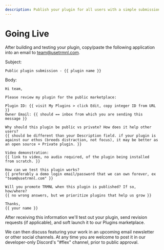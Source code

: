 ```yaml
---
description: Publish your plugin for all users with a simple submission flow.
---
```


# Going Live

After building and testing your plugin, copy/paste the following application into an email to team@usetrmnl.com.

Subject:&#x20;

```
Public plugin submission - {{ plugin name }}
```

Body:

```
Hi team,

Please review my plugin for the public marketplace:

Plugin ID: {{ visit My Plugins > click Edit, copy integer ID from URL }}
Owner Email: {{ should == inbox from which you are sending this message }}

Why should this plugin be public vs private? How does it help other users?
{{ should be different than your Description field. if your plugin is against our ethos (breeds distraction, not focus), it may be better as an open source + Private plugin. }}

Video demonstration:
{{ link to video, no audio required, of the plugin being installed from scratch. }}

How can we test this plugin works?
{{ preferably a demo login email/password that we can own forever, ex "team@usetrmnl.com" }}

Will you promote TRMNL when this plugin is published? If so, how/where?
{{ no wrong answers, but we prioritize plugins that help us grow }}

Thanks,
{{ your name }}
```

After receiving this information we'll test out your plugin, send revision requests (if applicable), and soft launch it to our Plugins marketplace.

We can then discuss featuring your work in an upcoming email newsletter or other social channels. At any time you are welcome to post it in our developer-only Discord's "#flex" channel, prior to public approval.
